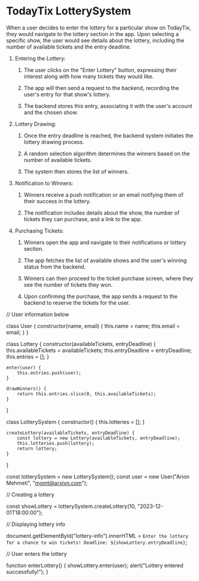 # TodayTix LotterySystem

When a user decides to enter the lottery for a particular show on TodayTix, they would navigate to the lottery section in the app. Upon selecting a specific show, the user would see details about the lottery, including the number of available tickets and the entry deadline.



1. Entering the Lottery:

   1. The user clicks on the "Enter Lottery" button, expressing their interest along with how many tickets they would like.

   2. The app will then send a request to the backend, recording the user's entry for that show's lottery.

   3. The backend stores this entry, associating it with the user's account and the chosen show.



2. Lottery Drawing:

   1. Once the entry deadline is reached, the backend system initiates the lottery drawing process.

   2. A random selection algorithm determines the winners based on the number of available tickets.

   3. The system then stores the list of winners.



3. Notification to Winners:

   1. Winners receive a push notification or an email notifying them of their success in the lottery.

   2. The notification includes details about the show, the number of tickets they can purchase, and a link to the app.



4. Purchasing Tickets:

   1. Winners open the app and navigate to their notifications or lottery section.

   2. The app fetches the list of available shows and the user's winning status from the backend.

   3. Winners can then proceed to the ticket purchase screen, where they see the number of tickets they won.

   4. Upon confirming the purchase, the app sends a request to the backend to reserve the tickets for the user.



// User information below

class User {
    constructor(name, email) {
        this.name = name;
        this.email = email;
    }
}

class Lottery {
    constructor(availableTickets, entryDeadline) {
        this.availableTickets = availableTickets;
        this.entryDeadline = entryDeadline;
        this.entries = [];
    }

    enter(user) {
        this.entries.push(user);
    }

    drawWinners() {
        return this.entries.slice(0, this.availableTickets);
    }
}

class LotterySystem {
    constructor() {
        this.lotteries = [];
    }



    createLottery(availableTickets, entryDeadline) {
        const lottery = new Lottery(availableTickets, entryDeadline);
        this.lotteries.push(lottery);
        return lottery;
    }

}

const lotterySystem = new LotterySystem();
const user = new User("Arion Mehmeti", "mgmt@arxivn.com");

// Creating a lottery

const showLottery = lotterySystem.createLottery(10, "2023-12-01T18:00:00");

// Displaying lottery info

document.getElementById("lottery-info").innerHTML = `Enter the lottery for a chance to win tickets! Deadline: ${showLottery.entryDeadline}`;

// User enters the lottery

function enterLottery() {
    showLottery.enter(user);
    alert("Lottery entered successfully!");
}
